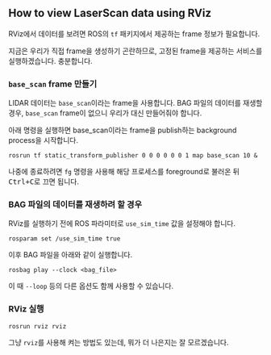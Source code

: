## How to view LaserScan data using RViz

RViz에서 데이터를 보려면 ROS의 `tf` 패키지에서 제공하는 frame 정보가 필요합니다.

지금은 우리가 직접 frame을 생성하기 곤란하므로, 고정된 frame을 제공하는 서비스를 실행하겠습니다. 충분합니다.

### `base_scan` frame 만들기

LIDAR 데이터는 `base_scan`이라는 frame을 사용합니다. BAG 파일의 데이터를 재생할 경우, `base_scan` frame이 없으니 우리가 대신 만들어줘야 합니다.

아래 명령을 실행하면 base_scan이라는 frame을 publish하는 background process을 시작합니다.

```
rosrun tf static_transform_publisher 0 0 0 0 0 0 1 map base_scan 10 &
```

나중에 종료하려면 `fg` 명령을 사용해 해당 프로세스를 foreground로 불러온 뒤 <kbd>Ctrl+C</kbd>로 끄면 됩니다.

### BAG 파일의 데이터를 재생하려 할 경우

RViz를 실행하기 전에 ROS 파라미터로 `use_sim_time` 값을 설정해야 합니다.

```
rosparam set /use_sim_time true
```

이후 BAG 파일을 아래와 같이 실행합니다.

```
rosbag play --clock <bag_file>
```

이 때 `--loop` 등의 다른 옵션도 함께 사용할 수 있습니다.

### RViz 실행

```
rosrun rviz rviz
```

그냥 `rviz`를 사용해 켜는 방법도 있는데, 뭐가 더 나은지는 잘 모르겠습니다.

